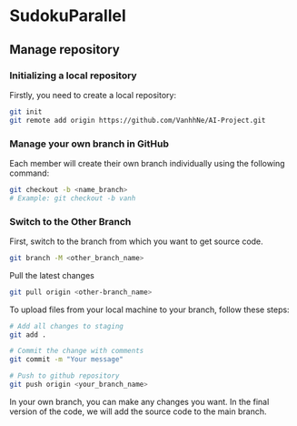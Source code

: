 # SudokuParallel
## Manage repository
### Initializing a local repository
Firstly, you need to create a local repository:
```bash
git init
git remote add origin https://github.com/VanhhNe/AI-Project.git
```
### Manage your own branch in GitHub
Each member will create their own branch individually using the following command:
```bash
git checkout -b <name_branch>
# Example: git checkout -b vanh
```
### Switch to the Other Branch
First, switch to the branch from which you want to get source code.
```bash
git branch -M <other_branch_name>
```
Pull the latest changes
```bash
git pull origin <other-branch_name>
```
To upload files from your local machine to your branch, follow these steps:
```bash
# Add all changes to staging
git add .

# Commit the change with comments
git commit -m "Your message"

# Push to github repository
git push origin <your_branch_name>
```
In your own branch, you can make any changes you want. In the final version of the code, we will add the source code to the main branch.

